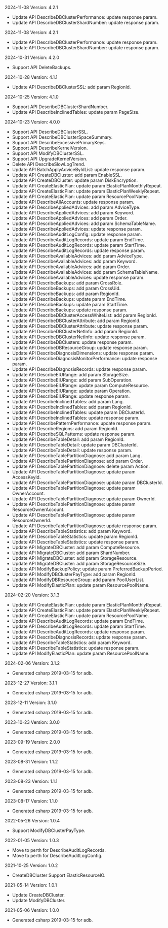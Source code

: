 2024-11-08 Version: 4.2.1
- Update API DescribeDBClusterPerformance: update response param.
- Update API DescribeDBClusterShardNumber: update response param.


2024-11-08 Version: 4.2.1
- Update API DescribeDBClusterPerformance: update response param.
- Update API DescribeDBClusterShardNumber: update response param.


2024-10-31 Version: 4.2.0
- Support API DeleteBackups.


2024-10-28 Version: 4.1.1
- Update API DescribeDBClusterSSL: add param RegionId.


2024-10-25 Version: 4.1.0
- Support API DescribeDBClusterShardNumber.
- Update API DescribeInclinedTables: update param PageSize.


2024-10-23 Version: 4.0.0
- Support API DescribeDBClusterSSL.
- Support API DescribeDBClusterSpaceSummary.
- Support API DescribeExcessivePrimaryKeys.
- Support API DescribeKernelVersion.
- Support API ModifyDBClusterSSL.
- Support API UpgradeKernelVersion.
- Delete API DescribeSlowLogTrend.
- Update API BatchApplyAdviceByIdList: update response param.
- Update API CreateDBCluster: add param EnableSSL.
- Update API CreateDBCluster: update param DiskEncryption.
- Update API CreateElasticPlan: update param ElasticPlanMonthlyRepeat.
- Update API CreateElasticPlan: update param ElasticPlanWeeklyRepeat.
- Update API CreateElasticPlan: update param ResourcePoolName.
- Update API DescribeAllAccounts: update response param.
- Update API DescribeAppliedAdvices: add param AdviceType.
- Update API DescribeAppliedAdvices: add param Keyword.
- Update API DescribeAppliedAdvices: add param Order.
- Update API DescribeAppliedAdvices: add param SchemaTableName.
- Update API DescribeAppliedAdvices: update response param.
- Update API DescribeAuditLogConfig: update response param.
- Update API DescribeAuditLogRecords: update param EndTime.
- Update API DescribeAuditLogRecords: update param StartTime.
- Update API DescribeAuditLogRecords: update response param.
- Update API DescribeAvailableAdvices: add param AdviceType.
- Update API DescribeAvailableAdvices: add param Keyword.
- Update API DescribeAvailableAdvices: add param Order.
- Update API DescribeAvailableAdvices: add param SchemaTableName.
- Update API DescribeAvailableAdvices: update response param.
- Update API DescribeBackups: add param CrossRole.
- Update API DescribeBackups: add param CrossUid.
- Update API DescribeBackups: add param RegionId.
- Update API DescribeBackups: update param EndTime.
- Update API DescribeBackups: update param StartTime.
- Update API DescribeBackups: update response param.
- Update API DescribeDBClusterAccessWhiteList: add param RegionId.
- Update API DescribeDBClusterAttribute: add param RegionId.
- Update API DescribeDBClusterAttribute: update response param.
- Update API DescribeDBClusterNetInfo: add param RegionId.
- Update API DescribeDBClusterNetInfo: update response param.
- Update API DescribeDBClusters: update response param.
- Update API DescribeDBResourceGroup: update response param.
- Update API DescribeDiagnosisDimensions: update response param.
- Update API DescribeDiagnosisMonitorPerformance: update response param.
- Update API DescribeDiagnosisRecords: update response param.
- Update API DescribeEIURange: add param StorageSize.
- Update API DescribeEIURange: add param SubOperation.
- Update API DescribeEIURange: update param ComputeResource.
- Update API DescribeEIURange: update param Operation.
- Update API DescribeEIURange: update response param.
- Update API DescribeInclinedTables: add param Lang.
- Update API DescribeInclinedTables: add param RegionId.
- Update API DescribeInclinedTables: update param DBClusterId.
- Update API DescribeInclinedTables: update response param.
- Update API DescribePatternPerformance: update response param.
- Update API DescribeRegions: add param RegionId.
- Update API DescribeSQLPatterns: update response param.
- Update API DescribeTableDetail: add param RegionId.
- Update API DescribeTableDetail: update param DBClusterId.
- Update API DescribeTableDetail: update response param.
- Update API DescribeTablePartitionDiagnose: add param Lang.
- Update API DescribeTablePartitionDiagnose: add param Order.
- Update API DescribeTablePartitionDiagnose: delete param Action.
- Update API DescribeTablePartitionDiagnose: update param AccessKeyId.
- Update API DescribeTablePartitionDiagnose: update param DBClusterId.
- Update API DescribeTablePartitionDiagnose: update param OwnerAccount.
- Update API DescribeTablePartitionDiagnose: update param OwnerId.
- Update API DescribeTablePartitionDiagnose: update param ResourceOwnerAccount.
- Update API DescribeTablePartitionDiagnose: update param ResourceOwnerId.
- Update API DescribeTablePartitionDiagnose: update response param.
- Update API DescribeTableStatistics: add param Keyword.
- Update API DescribeTableStatistics: update param RegionId.
- Update API DescribeTableStatistics: update response param.
- Update API MigrateDBCluster: add param ComputeResource.
- Update API MigrateDBCluster: add param ShardNumber.
- Update API MigrateDBCluster: add param StorageResource.
- Update API MigrateDBCluster: add param StorageResourceSize.
- Update API ModifyBackupPolicy: update param PreferredBackupPeriod.
- Update API ModifyDBClusterPayType: add param RegionId.
- Update API ModifyDBResourceGroup: add param PoolUserList.
- Update API ModifyElasticPlan: update param ResourcePoolName.


2024-02-20 Version: 3.1.3
- Update API CreateElasticPlan: update param ElasticPlanMonthlyRepeat.
- Update API CreateElasticPlan: update param ElasticPlanWeeklyRepeat.
- Update API CreateElasticPlan: update param ResourcePoolName.
- Update API DescribeAuditLogRecords: update param EndTime.
- Update API DescribeAuditLogRecords: update param StartTime.
- Update API DescribeAuditLogRecords: update response param.
- Update API DescribeDiagnosisRecords: update response param.
- Update API DescribeTableStatistics: add param Keyword.
- Update API DescribeTableStatistics: update response param.
- Update API ModifyElasticPlan: update param ResourcePoolName.


2024-02-06 Version: 3.1.2
- Generated csharp 2019-03-15 for adb.

2023-12-27 Version: 3.1.1
- Generated csharp 2019-03-15 for adb.

2023-12-11 Version: 3.1.0
- Generated csharp 2019-03-15 for adb.

2023-10-23 Version: 3.0.0
- Generated csharp 2019-03-15 for adb.

2023-09-19 Version: 2.0.0
- Generated csharp 2019-03-15 for adb.

2023-08-31 Version: 1.1.2
- Generated csharp 2019-03-15 for adb.

2023-08-23 Version: 1.1.1
- Generated csharp 2019-03-15 for adb.

2023-08-17 Version: 1.1.0
- Generated csharp 2019-03-15 for adb.

2022-05-26 Version: 1.0.4
- Support ModifyDBClusterPayType.

2022-01-05 Version: 1.0.3
- Move to perth for DescribeAuditLogRecords.
- Move to perth for DescribeAuditLogConfig.

2021-10-25 Version: 1.0.2
- CreateDBCluster Support ElasticResourceIO.

2021-05-14 Version: 1.0.1
- Update CreateDBCluster.
- Update ModifyDBCluster.

2021-05-06 Version: 1.0.0
- Generated csharp 2019-03-15 for adb.

